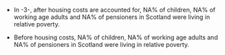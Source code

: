 -   In -3-, after housing costs are accounted for, NA% of children, NA%
    of working age adults and NA% of pensioners in Scotland were living
    in relative poverty.

-   Before housing costs, NA% of children, NA% of working age adults and
    NA% of pensioners in Scotland were living in relative poverty.
